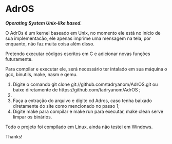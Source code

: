 # AdrOS
<i><strong>Operating System Unix-like based.</i></strong>

O AdrOs é um kernel baseado em Unix, no momento ele está no início de sua implementacão, ele apenas imprime uma mensagem na tela, por enquanto, não faz muita coisa além disso.

Pretendo executar códigos escritos em C e adicionar novas funções futuramente.

Para compilar e executar ele, será necessário ter intalado em sua máquina o gcc, binutils, make, nasm e qemu.

<ol>
<li>Digite o comando git clone git://github.com/tadryanom/AdrOS.git ou baixe diretamente de https://github.com/tadryanom/AdrOS ;<li>
<li>Faça a extração do arquivo e digite cd Adros, caso tenha baixado diretamente do site como mencionado no passo 1;</li>
<li>Digite make para compilar e make run para executar, make clean serve limpar os binários.</li>
</ol>

Todo o projeto foi compilado em Linux, ainda não testei em Windows.

Thanks!


